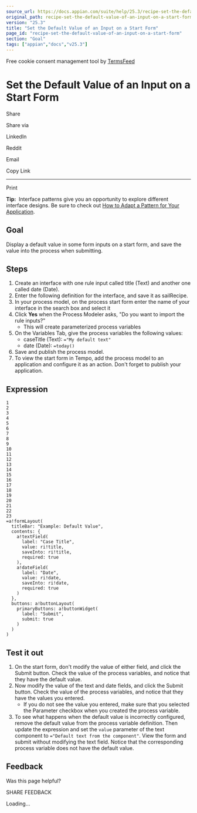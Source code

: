 ```yaml
---
source_url: https://docs.appian.com/suite/help/25.3/recipe-set-the-default-value-of-an-input-on-a-start-form.html
original_path: recipe-set-the-default-value-of-an-input-on-a-start-form.html
version: "25.3"
title: "Set the Default Value of an Input on a Start Form"
page_id: "recipe-set-the-default-value-of-an-input-on-a-start-form"
section: "Goal"
tags: ["appian","docs","v25.3"]
---
```



Free cookie consent management tool by [TermsFeed](https://www.termsfeed.com/)

# Set the Default Value of an Input on a Start Form

Share

Share via

LinkedIn

Reddit

Email

Copy Link

* * *

Print

**Tip:**  Interface patterns give you an opportunity to explore different interface designs. Be sure to check out [How to Adapt a Pattern for Your Application](Adapt_a_SAIL_Recipe_to_Work_with_My_Applications.html).

## Goal

Display a default value in some form inputs on a start form, and save the value into the process when submitting.

## Steps

1.  Create an interface with one rule input called title (Text) and another one called date (Date).
2.  Enter the following definition for the interface, and save it as sailRecipe.
3.  In your process model, on the process start form enter the name of your interface in the search box and select it
4.  Click **Yes** when the Process Modeler asks, "Do you want to import the rule inputs?"
    -   This will create parameterized process variables
5.  On the Variables Tab, give the process variables the following values:
    -   caseTitle (Text): `="My default text"`
    -   date (Date): `=today()`
6.  Save and publish the process model.
7.  To view the start form in Tempo, add the process model to an application and configure it as an action. Don't forget to publish your application.

## Expression

```
1
2
3
4
5
6
7
8
9
10
11
12
13
14
15
16
17
18
19
20
21
22
23
=a!formLayout(
  titleBar: "Example: Default Value",
  contents: {
    a!textField(
      label: "Case Title",
      value: ri!title,
      saveInto: ri!title,
      required: true
    ),
    a!dateField(
      label: "Date",
      value: ri!date,
      saveInto: ri!date,
      required: true
    )
  },
  buttons: a!buttonLayout(
    primaryButtons: a!buttonWidget(
      label: "Submit",
      submit: true
    )
  )
)
```

## Test it out

1.  On the start form, don't modify the value of either field, and click the Submit button. Check the value of the process variables, and notice that they have the default value.
2.  Now modify the value of the text and date fields, and click the Submit button. Check the value of the process variables, and notice that they have the values you entered.
    -   If you do not see the value you entered, make sure that you selected the Parameter checkbox when you created the process variable.
3.  To see what happens when the default value is incorrectly configured, remove the default value from the process variable definition. Then update the expression and set the `value` parameter of the text component to `="Default text from the component"`. View the form and submit without modifying the text field. Notice that the corresponding process variable does not have the default value.

## Feedback

Was this page helpful?

SHARE FEEDBACK

Loading...